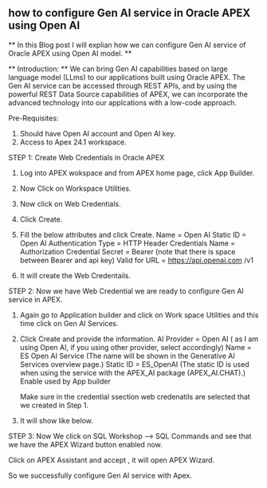 ## how to configure Gen AI service in Oracle APEX using Open AI


** In this Blog post I will explian how we can configure Gen AI service of Oracle APEX using Open AI model. **

** Introduction: **
We can bring Gen AI capabilities based on large language model (LLms) to our applications built using Oracle APEX. The Gen AI service can be accessed through REST APIs, and by using the powerful REST Data Source
capabilities of APEX, we can incorporate the advanced technology into our applcations with a low-code approach.

Pre-Requisites:
1. Should have Open AI account and Open AI key.
2. Access to Apex 24.1 workspace.

STEP 1: Create Web Credentials in Oracle APEX

1. Log into APEX wokspace and from APEX home page, click App Builder.


2. Now Click on Workspace Utilities.


3. Now click on Web Credentials.


4. Click Create.


5. Fill the below attributes and click Create.
   Name = Open AI
   Static ID = Open AI
   Authentication Type = HTTP Header
   Credentials Name = Authorization
   Credential Secret = Bearer <Your Open AI API Key> (note that there is space between Bearer and api key)
   Valid for URL = https://api.openai.com /v1


6. It will create the Web Credentails.

   

STEP 2: Now we have Web Credential we are ready to configure Gen AI service in APEX.

1. Again go to Application builder and click on Work space Utilities and this time click on Gen AI Services.


2. Click Create and provide the  information.
   AI Provider = Open AI ( as I am using Open AI, if you using other provider, select accordingly)
   Name = ES Open AI Service (The name will be shown in the Generative AI Services overview page.)
   Static ID = ES_OpenAI  (The static ID is used when using the service with the APEX_AI package (APEX_AI.CHAT).)
   Enable used by App builder 

   Make sure in the credential ssection web credenatils are selected that we created in Step 1.
   

3. It will show like below.

STEP 3: Now We click on SQL Workshop --> SQL Commands and see that we have the APEX Wizard button enabled now.

Click on APEX Assistant and accept , it will open APEX Wizard.

So we successfully configure Gen AI service with Apex.
     
